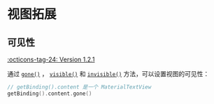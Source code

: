 # 视图拓展

## 可见性

[:octicons-tag-24: Version 1.2.1](https://ave.entropy2020.cn/version/tools/#121)

通过 [`gone()`](https://api.ave.entropy2020.cn/VastTools/com.ave.vastgui.tools.view.extension/gone.html) ， [`visible()`](https://api.ave.entropy2020.cn/VastTools/com.ave.vastgui.tools.view.extension/visible.html) 和 [`invisible()`](https://api.ave.entropy2020.cn/VastTools/com.ave.vastgui.tools.view.extension/invisible.html) 方法，可以设置视图的可见性：

```kotlin
// getBinding().content 是一个 MaterialTextView
getBinding().content.gone()
```
